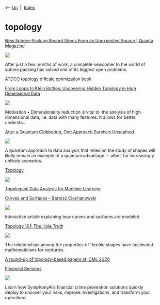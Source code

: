 <div class="nav">

⟵ [Up](index.html)  \|  [Index](index.html)

</div>

# topology

<div class="cards">

<div class="card">

<div class="card-title">

[New Sphere-Packing Record Stems From an Unexpected Source \| Quanta
Magazine](https://www.quantamagazine.org/new-sphere-packing-record-stems-from-an-unexpected-source-20250707/)

</div>

<div class="card-image">

[![](https://www.quantamagazine.org/wp-content/uploads/2025/07/MessyPackings-crDVDP-Social.jpg)](https://www.quantamagazine.org/new-sphere-packing-record-stems-from-an-unexpected-source-20250707/)

</div>

After just a few months of work, a complete newcomer to the world of
sphere packing has solved one of its biggest open problems.

</div>

<div class="card">

<div class="card-title">

[ATDCO topology diffcalc optimization
book](https://www.cis.upenn.edu/~jean/math-deep.pdf)

</div>

</div>

<div class="card">

<div class="card-title">

[From Loops to Klein Bottles: Uncovering Hidden Topology in High
Dimensional
Data](https://www.lesswrong.com/posts/m4fzvBgw95LjkJKjG/from-loops-to-klein-bottles-uncovering-hidden-topology-in)

</div>

<div class="card-image">

[![](https://res.cloudinary.com/lesswrong-2-0/image/upload/f_auto,q_auto/v1/mirroredImages/m4fzvBgw95LjkJKjG/a7rjviqzlyjwhbvbwo8w)](https://www.lesswrong.com/posts/m4fzvBgw95LjkJKjG/from-loops-to-klein-bottles-uncovering-hidden-topology-in)

</div>

Motivation • Dimensionality reduction is vital to  the analysis of high
dimensional data, i.e. data with many features. It allows for better
understa…

</div>

<div class="card">

<div class="card-title">

[After a Quantum Clobbering, One Approach Survives
Unscathed](https://www.quantamagazine.org/after-a-classical-clobbering-a-quantum-advantage-remains-20221207)

</div>

<div class="card-image">

[![](https://d2r55xnwy6nx47.cloudfront.net/uploads/2022/12/QuantumTDA-byKristinaArmitage-Social.webp)](https://www.quantamagazine.org/after-a-classical-clobbering-a-quantum-advantage-remains-20221207)

</div>

A quantum approach to data analysis that relies on the study of shapes
will likely remain an example of a quantum advantage — albeit for
increasingly unlikely scenarios.

</div>

<div class="card">

<div class="card-title">

[Topology](https://topology.mitpress.mit.edu)

</div>

<div class="card-image">

[![](https://assets.pubpub.org/gymnzhq4/31595626162011.jpg)](https://topology.mitpress.mit.edu)

</div>

</div>

<div class="card">

<div class="card-title">

[Topological Data Analysis for Machine
Learning](https://substack.com/redirect/6f628369-5291-4b55-b14e-40815d5b112a?u=1135489)

</div>

</div>

<div class="card">

<div class="card-title">

[Curves and Surfaces – Bartosz
Ciechanowski](https://ciechanow.ski/curves-and-surfaces)

</div>

<div class="card-image">

[![](https://ciechanow.ski/images/og/curves.jpg)](https://ciechanow.ski/curves-and-surfaces)

</div>

Interactive article explaining how curves and surfaces are modeled.

</div>

<div class="card">

<div class="card-title">

[Topology 101: The Hole
Truth](https://www.quantamagazine.org/topology-101-how-mathematicians-study-holes-20210126)

</div>

<div class="card-image">

[![](https://www.quantamagazine.org/wp-content/uploads/2021/01/Topology-Straw_520x292.jpg)](https://www.quantamagazine.org/topology-101-how-mathematicians-study-holes-20210126)

</div>

The relationships among the properties of flexible shapes have
fascinated mathematicians for centuries.

</div>

<div class="card">

<div class="card-title">

[A round-up of topology-based papers at ICML
2020](https://bastian.rieck.me/blog/posts/2020/icml_topology_roundup)

</div>

</div>

<div class="card">

<div class="card-title">

[Financial
Services](https://www.ayasdi.com/blog/artificial-intelligence/using-topological-data-analysis-understand-behavior-convolutional-neural-networks)

</div>

<div class="card-image">

[![](https://www.symphonyai.com/wp-content/uploads/symphonyai-logo.jpg)](https://www.ayasdi.com/blog/artificial-intelligence/using-topological-data-analysis-understand-behavior-convolutional-neural-networks)

</div>

Learn how SymphonyAI’s financial crime prevention solutions quickly
deploy to uncover your risks, improve investigations, and transform your
operations.

</div>

</div>
